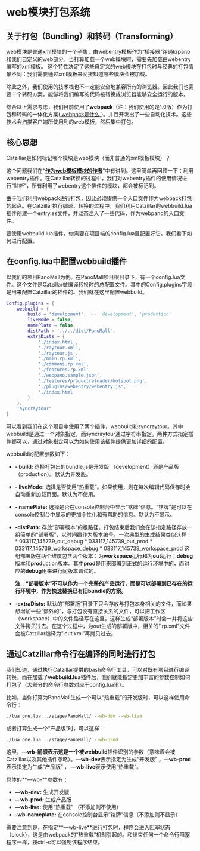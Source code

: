 # web模块打包系统

## 关于打包（Bundling）和转码（Transforming）
web模块是普通xml模块的一个子集，由webentry模板作为“桥接器”连通krpano和我们自定义的web部分。当打算加载一个web模块时，需要先加载由webentry编写的xml模板。 这个特性决定了这些自定义的web模块在打包时与经典的打包情景不同：我们需要通过xml模板来间接知道哪些模块会被加载。

除此之外，我们使用的技术栈也不一定能安全地兼容所有的浏览器。因此我们也需要一个转码方案，能够将我们编写的代码被转换成浏览器能够安全运行的版本。

综合以上需求考虑，我们目前使用了**webpack**（注：我们使用的是1.0版）作为打包和转码的一体化方案(<a href="https://webpack.github.io/" target="_blank" __> webpack是什么 </a>)。并且开发出了一些自动化技术。这些技术会扫描客户端所使用到的web模板，然后集中打包。


## 核心思想
Catzillar是如何标记哪个模块是web模块（而非普通的xml模板模块）？

这个问题我们在“[**作为web模板模块的作者**]()”中有讲到。这里简单再回顾一下：利用webentry插件。在Catzillar转换的过程中，我们对webentry插件的使用情况进行“监听”，所有利用了webentry这个插件的模块，都会被标记到。

由于我们利用webpack进行打包，因此必须提供一个入口文件作为webpack打包的起点。在Catzillar执行编译、转换的过程中，我们利用Catzillar的webbuild.lua插件创建一个entry.es文件，并动态注入了一些代码，作为webpano的入口文件。

要使用webbuild.lua插件，你需要在项目端的config.lua里配置好它。我们看下如何进行配置。


## 在config.lua中配置webbuild插件
以我们的项目PanoMall为例。在PanoMall项目根目录下，有一个config.lua文件。这个文件是Catzillar做编译转换时的总配置文件。其中的Config.plugins字段是用来配置Catzillar的插件的。我们就在这里配置webbuild。

```lua
Config.plugins = {
    webbuild = {
        build = 'development',  -- 'development', 'production'
        liveMode = false,
        namePlate = false,
        distPath = '../../dist/PanoMall',
        extraDists = {
            './index.html',
            './raytour.xml',
            './raytour.js',
            './main.rp.xml',
            './commons.rp.xml',
            './features.rp.xml',
            './webpano.sample.json',
            './features/productreloader/hotspot.png',
            './plugins/webentry/webentry.js',
            './index.html'
        }
    },
    'syncraytour'
}
```

可以看到我们在这个项目中使用了两个插件，webbuild和syncraytour。其中webbuild是通过一个对象指定，而syncraytour通过字符串指定。两种方式指定插件都可以，通过对象指定可以为如何使用该插件提供更加详细的配置。

webbuild的配置参数如下：
* **- build:** 选择打包出的bundle.js是开发版 （development）还是产品版（production）。默认为开发版。
* **- liveMode:** 选择是否使用“热重载”。如果使用，则在每次编辑代码保存时会自动重新加载页面。默认为不使用。
* **- namePlate:** 选择是否在console控制台中显示“铭牌”信息。“铭牌”是可以在console控制台中显示的更加个性化和有帮助的信息。默认为不显示。
* **-distPath:** 存放“部署版本”的根路径。打包结束后我们会在该指定路径存放一组简单的“部署版”，以时间戳作为版本编号。一次典型的生成结果类似这样：
        * 033117_145739_out_debug
        * 033117_145739_out_prod
        * 033117_145739_workspace_debug
        * 033117_145739_workspace_prod
    这组部署版在两个维度包含两个版本：为**workspace**运行和为**out**运行；**debug**版本和**prod**uction版本。其中**prod**是用来部署到正式的运行环境中的，而对应的**debug**用来进行同版本调试的。

    **注：“部署版本”不可以作为一个完整的产品运行，而是可以部署到已存在的运行环境中，作为快速替换已有旧bundle的方案。**
* **-extraDists:** 默认的“部署版”目录下只会存放与打包本身相关的文件，而如果想增加一些“额外的”，与打包没有直接关系的文件，可以把工作区（workspace）中的文件路径写在这里。这样生成“部署版本”时会一并将这些文件拷贝过去。在这个过程中，为out生成的部署版中，相关的“.rp.xml”文件会被Catzillar编译为“.out.xml”再拷贝过去。


## 通过Catzillar命令行在编译的同时进行打包
我们知道，通过执行Catzillar提供的bash命令行工具，可以对既有项目进行编译转换。而在加载了**webbuild.lua**插件后，我们就能指定更加丰富的参数控制如何打包了（大部分的命令行参数对应于config.lua里）。

比如，当你打算为PanoMall生成一个可以“热重载”的开发版时，可以这样使用命令行：

```bash
./lua one.lua ../stage/PanoMall/ --wb-dev --wb-live
```

或者打算生成一个“产品版”时，可以这样：

```bash
./lua one.lua ../stage/PanoMall/ --wb-prod
```

这里，**—wb-**前缀表示这是一个被**webbuild**插件识别的参数（意味着会被Catzillar以及其他插件忽略）。**—wb-dev**表示指定为生成“开发版” ，**—wb-prod**表示指定为生成“产品版” ， **—wb-live**表示使用“热重载”。

具体的**—wb-**参数有：
* **—wb-dev:** 生成开发版
* **—wb-prod:** 生成产品版
* **—wb-live:** 使用“热重载” （不添加则不使用）
* **-wb-nameplate:** 在console控制台显示“铭牌”信息（不添加则不显示）

需要注意到是，在指定**—wb-live**进行打包时，程序会进入阻塞状态（block），这是由webpack的“热重载”机制引起的。和结束任何一个命令行阻塞程序一样，按ctrl-c可以强制该程序结束。
